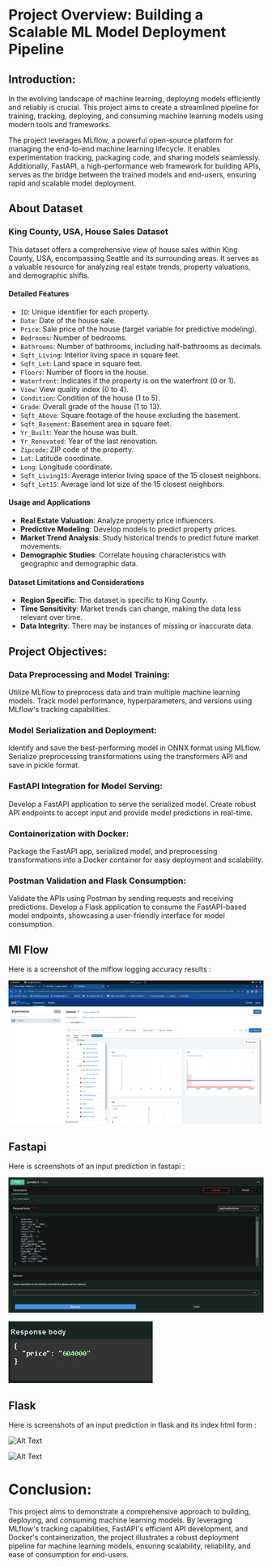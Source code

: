 # Project Overview: Building a Scalable ML Model Deployment Pipeline

## Introduction:

In the evolving landscape of machine learning, deploying models efficiently and reliably is crucial. This project aims to create a streamlined pipeline for training, tracking, deploying, and consuming machine learning models using modern tools and frameworks.

The project leverages MLflow, a powerful open-source platform for managing the end-to-end machine learning lifecycle. It enables experimentation tracking, packaging code, and sharing models seamlessly. Additionally, FastAPI, a high-performance web framework for building APIs, serves as the bridge between the trained models and end-users, ensuring rapid and scalable model deployment.

## About Dataset
### King County, USA, House Sales Dataset

This dataset offers a comprehensive view of house sales within King County, USA, encompassing Seattle and its surrounding areas. It serves as a valuable resource for analyzing real estate trends, property valuations, and demographic shifts.

#### Detailed Features

- `ID`: Unique identifier for each property.
- `Date`: Date of the house sale.
- `Price`: Sale price of the house (target variable for predictive modeling).
- `Bedrooms`: Number of bedrooms.
- `Bathrooms`: Number of bathrooms, including half-bathrooms as decimals.
- `Sqft_Living`: Interior living space in square feet.
- `Sqft_Lot`: Land space in square feet.
- `Floors`: Number of floors in the house.
- `Waterfront`: Indicates if the property is on the waterfront (0 or 1).
- `View`: View quality index (0 to 4).
- `Condition`: Condition of the house (1 to 5).
- `Grade`: Overall grade of the house (1 to 13).
- `Sqft_Above`: Square footage of the house excluding the basement.
- `Sqft_Basement`: Basement area in square feet.
- `Yr_Built`: Year the house was built.
- `Yr_Renovated`: Year of the last renovation.
- `Zipcode`: ZIP code of the property.
- `Lat`: Latitude coordinate.
- `Long`: Longitude coordinate.
- `Sqft_Living15`: Average interior living space of the 15 closest neighbors.
- `Sqft_Lot15`: Average land lot size of the 15 closest neighbors.

#### Usage and Applications

- **Real Estate Valuation**: Analyze property price influencers.
- **Predictive Modeling**: Develop models to predict property prices.
- **Market Trend Analysis**: Study historical trends to predict future market movements.
- **Demographic Studies**: Correlate housing characteristics with geographic and demographic data.

#### Dataset Limitations and Considerations

- **Region Specific**: The dataset is specific to King County.
- **Time Sensitivity**: Market trends can change, making the data less relevant over time.
- **Data Integrity**: There may be instances of missing or inaccurate data.


## Project Objectives:

### Data Preprocessing and Model Training:

Utilize MLflow to preprocess data and train multiple machine learning models.
Track model performance, hyperparameters, and versions using MLflow's tracking capabilities.

### Model Serialization and Deployment:

Identify and save the best-performing model in ONNX format using MLflow.
Serialize preprocessing transformations using the transformers API and save in pickle format.

### FastAPI Integration for Model Serving:

Develop a FastAPI application to serve the serialized model.
Create robust API endpoints to accept input and provide model predictions in real-time.

### Containerization with Docker:

Package the FastAPI app, serialized model, and preprocessing transformations into a Docker container for easy deployment and scalability.

### Postman Validation and Flask Consumption:

Validate the APIs using Postman by sending requests and receiving predictions.
Develop a Flask application to consume the FastAPI-based model endpoints, showcasing a user-friendly interface for model consumption.



## Ml Flow
Here is a screenshot of the mlflow logging accuracy results :

![Alt Text](MLOPS.png)

## Fastapi
Here is screenshots of an input prediction in fastapi :

![Alt Text](1.jpeg)

![Alt Text](2.jpeg)

## Flask

Here is screenshots of an input prediction in flask and its index html form :

![Alt Text](flaskapi.png)

![Alt Text](flaskapi.png)


# Conclusion:

This project aims to demonstrate a comprehensive approach to building, deploying, and consuming machine learning models. By leveraging MLflow's tracking capabilities, FastAPI's efficient API development, and Docker's containerization, the project illustrates a robust deployment pipeline for machine learning models, ensuring scalability, reliability, and ease of consumption for end-users.
